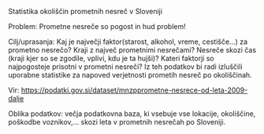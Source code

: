 Statistika okoliščin prometnih nesreč v Sloveniji

Problem: Prometne nesreče so pogost in hud problem!

Cilj/uprasanja: Kaj je največji faktor(starost, alkohol, vreme, cestišče...) za prometno nesrečo? Kraji z največ prometnimi nesrečami? Nesreče skozi čas (kraji kjer so se zgodile, vplivi, kdu je ta hujši)? Kateri faktorji so najpogosteje prisotni v prometni nesreči? Iz teh podatkov bi radi izluščili uporabne statistike za napoved verjetnosti prometih nesreč po okoliščinah.

Vir: https://podatki.gov.si/dataset/mnzpprometne-nesrece-od-leta-2009-dalje

Oblika podatkov: večja podatkovna baza, ki vsebuje vse lokacije, okoliščine, poškodbe voznikov,... skozi leta v prometnih nesrečah po Sloveniji.

